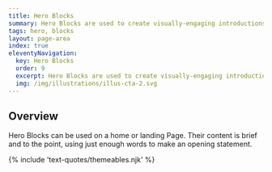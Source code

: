 ```yaml
---
title: Hero Blocks
summary: Hero Blocks are used to create visually-engaging introductions to a site.
tags: hero, blocks
layout: page-area
index: true
eleventyNavigation:
  key: Hero Blocks
  order: 9
  excerpt: Hero Blocks are used to create visually-engaging introductions to a site.
  img: /img/illustrations/illus-cta-2.svg
---
```


## Overview

Hero Blocks can be used on a home or landing Page. Their content is brief and to the point, using just enough words to make an opening statement.

{% include 'text-quotes/themeables.njk' %}
